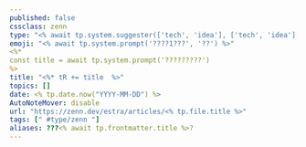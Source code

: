 ```yaml
---
published: false
cssclass: zenn
type: "<% await tp.system.suggester(['tech', 'idea'], ['tech', 'idea'], false, '?????????') %>"
emoji: "<% await tp.system.prompt('????1???', '??') %>"
<%*
const title = await tp.system.prompt('?????????')
%>
title: "<%* tR += title  %>"
topics: []
date: <% tp.date.now("YYYY-MM-DD") %>
AutoNoteMover: disable
url: "https://zenn.dev/estra/articles/<% tp.file.title %>"
tags: [" #type/zenn "]
aliases: ???<% await tp.frontmatter.title %>?
---
```


